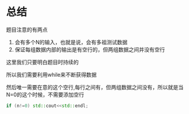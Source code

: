 # 总结

题目注意的有两点
1. 会有多个N的输入，也就是说，会有多祖测试数据
2. 保证每组数据内部的输出是有空行的，但两组数据之间并没有空行

这里我们只要明白题目时持续的

所以我们需要利用while来不断获得数据

然后唯一需要在意的这个空行,每行之间有，但两组数据之间没有，所以就是当N=0的这个时候，不需要添加空行

```c++
if (n!=0) std::cout<<std::endl;
```


